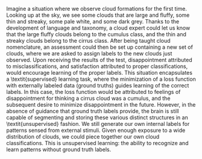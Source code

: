 Imagine a situation where we observe cloud formations for the first time. Looking up at the sky, we see some clouds that are large and fluffy, some thin and streaky, some pale white, and some dark grey. Thanks to the development of language and taxonomy, a cloud expert could let us know that the large fluffy clouds belong to the cumulus class, and the thin and streaky clouds belong to the cirrus class. After being taught cloud nomenclature, an assessment could then be set up containing a new set of clouds, where we are asked to assign labels to the new clouds just observed. Upon receiving the results of the test, disappointment attributed to misclassifications, and satisfaction attributed to proper classifications, would encourage learning of the proper labels. This situation encapsulates a \textit{supervised} learning task, where the minimization of a loss function with externally labeled data (ground truths) guides learning of the correct labels. In this case, the loss function would be attributed to feelings of disappointment for thinking a cirrus cloud was a cumulus, and the subsequent desire to minimize disappointment in the future. However, in the absence of guidance that ground truth labels provide, the brain is still capable of segmenting and storing these various distinct structures in an \textit{unsupervised} fashion. We still generate our own internal labels for patterns sensed from external stimuli. Given enough exposure to a wide distribution of clouds, we could piece together our own cloud classifications. This is unsupervised learning: the ability to recognize and learn patterns without ground truth labels.
